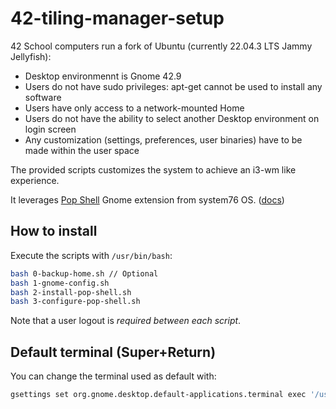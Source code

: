 # 42-tiling-manager-setup

42 School computers run a fork of Ubuntu (currently 22.04.3 LTS Jammy Jellyfish):
- Desktop environmennt is Gnome 42.9
- Users do not have sudo privileges: apt-get cannot be used to install any software
- Users have only access to a network-mounted Home
- Users do not have the ability to select another Desktop environment on login screen
- Any customization (settings, preferences, user binaries) have to be made within the user space

The provided scripts customizes the system to achieve an i3-wm like experience.

It leverages [Pop Shell](https://github.com/pop-os/shell?tab=readme-ov-file#pop-shell) Gnome extension from system76 OS. ([docs](https://support.system76.com/articles/pop-keyboard-shortcuts/))

## How to install

Execute the scripts with `/usr/bin/bash`:
```bash
bash 0-backup-home.sh // Optional
bash 1-gnome-config.sh
bash 2-install-pop-shell.sh
bash 3-configure-pop-shell.sh
```
Note that a user logout is *required between each script*.

## Default terminal (Super+Return)

You can change the terminal used as default with:
```bash
gsettings set org.gnome.desktop.default-applications.terminal exec '/usr/bin/gnome-terminal'
```
